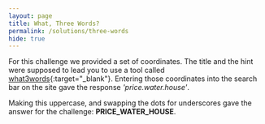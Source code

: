 ```yaml
---
layout: page
title: What, Three Words?
permalink: /solutions/three-words
hide: true
---
```


For this challenge we provided a set of coordinates. The title and the hint
were supposed to lead you to use a tool called
[what3words](https://what3words.com/){:target="_blank"}. Entering those coordinates into the
search bar on the site gave the response *'price.water.house'*.

Making this uppercase, and swapping the dots for underscores gave the answer
for the challenge: **PRICE_WATER_HOUSE**.